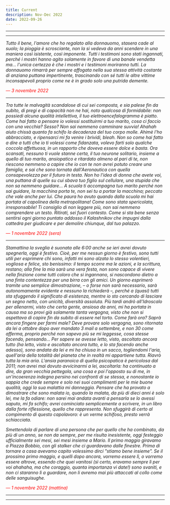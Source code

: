 ```yaml
---
title: Current
description: Nov-Dec 2022
date: 2022-09-26
---
```


---
---

*Tutto il bene, l'amore che ho regalato alla donnauomo, stasera cade al suolo; la pioggia è scrosciante, non la si vedeva da anni scendere in una maniera così isistente, così imponente. Tutti i testimoni sono stati ingannati, perché i mostri hanno agito solamente in favore di una banale vendetta ma... l'unica certezza è che i mostri e i testimoni moriranno tutti. La donnauomo rimarrà per sempre affogata nella sua stessa attività costante di anziana puttana impertinente, trascinando con sé tutti le altre vittime inconsapevoli proprio come ne è in grado solo una putrida demente.*

<span style="color:red">*— 3 novembre 2022*</span>

---

*Tra tutte le malvagità scandalose di cui sei composta, e sia palese fin da subito, di pregi e di capacità non ne hai, noto qualcosa di formidabile: non possiedi alcuna qualità intellettiva, il tuo elettroencefalogramma è piatto. Come hai fatto a pensare io volessi sostituirmi a tuo marito, cosa ci faccio con una vecchia? Sesso? Non sai nemmeno camminare suvvia! Ahahah aiuto chissà quanto fa schifo la decadenza del tuo corpo molle. Ahimè l'ho abbracciato, e ripensarci mi fa venire i brividi, bleah. Non so come hai fatto a dire a tutti che io ti volessi come fidanzata, volevo farti solo qualche coccola affettuosa, in un rapporto che doveva essere dolce e basta. Ora scansati, nessuno ti vuole stanne certa, il tuo neurone solitario, insieme a quello di tuo marito, ansiopatico e ritardato almeno al pari di te, non riescono nemmeno a capire che io con te non avrei potuto creare una famiglia, e sai che sono tornata dall'Aeronautica con quella consapevolezza per il futuro in testa. Non ho l'idea di donna che avete voi, una puttana di quelle su cui sbava tuo figlio sul cellulare, una stupida che non sa nemmeno guidare... A scuola ti accompagna tuo marito perché non sai guidare, la macchina porta te, non sei tu a portar la macchina; peccato che vale anche per lui. Che paura ho avuto quando dalla scuola mi hai portata al capolinea della metropolitana! Come sono stata spericolata, irresponsabile! Ti consiglio di non leggere più, non sai nemmeno comprendere un testo. Ritirati, sei fuori contesto. Come si sta bene senza sentirsi ogni giorno puntato addosso il Kalashnikov che impugni dalla cattedra per giudicare e per demolire chiunque, dal tuo palazzo.*

<span style="color:red">*— 1 novembre 2022 (sera)*</span>

---

*Stamattina la sveglia è suonata alle 6:00 anche se ieri avrei dovuto spegnerla, oggi è festivo. Cioè, per me nessun giorno è festivo, sono tutti utili per esprimere chi sono, infatti mi sono alzata lo stesso volentieri, vogliosa e felice, sto benissimo: il tempo scorre ma le azioni, e la scrittura, restano; alla fine la mia sarà una vera festa, non sono capace di vivere nella finzione come tutti coloro che si ingannano, si nascondono dietro a una finta contentezza per una birra con gli amici. Un giorno esprimerò tramite una semplice dimostrazione, – o forse non sarà necessario, sarà autonomamente evidente e nessuno la richiederà –, perché a (quasi) tutti sta sfuggendo il significato di esistenza, mentre io sto cercando di lasciare un segno netto, con unicità, diversità assoluta. Più tardi andrò all'Idroscalo per allenarmi, visto che certa gente, ansiosa da anni, mi ha portata in causa ma so provi già solamente tanta vergogna, visto che non si aspettava di capire fin da subito di essere nel torto. Come farà ora? Saprà ancora fingere per farmi male? Deve provare solo vergogna, sono ritornata da lei a ottobre dopo aver mandato 3 mail a settembre, e non 30 come afferma, proprio perché non sapevo più se mi leggesse, cosa stesse facendo, pensando... Per sapere se avesse letto, visto, ascoltato ancora tutto (ha letto, visto e ascoltato ancora tutto, e lo sta facendo anche adesso), sono andata da lei e mi ha chiusa in un sacco, togliendomi l'aria, quell'aria della totalità del pianeta che in realtà mi appartiene tutta. Riavrò tutta la mia aria. L'ansia paranoica di quella psicopatica è pericolosa dal 2011; non avrei mai dovuto avvicinarmi a lei, ascoltarla: ha continuato a dire, da gran vecchia pettegola, una cosa e poi l'opposto su di me, in un'incoerenza indegna persino nei confronti di se stessa, e nonostante io sappia che crede sempre e solo nei suoi complimenti per le mie buone qualità, oggi la sua malattia mi danneggia. Pensare che ha provato a dimostrare che sono malata io, quando la malata, da più di dieci anni è solo lei, me la fa odiare: non sarei mai andata avanti a pensarla se lo avessi saputo, mi fa schifo; avrei cominciato semplicemente a scrivere, in un libro dalla forte riflessione, quello che rappresenta. Non sfuggirà di certo al compimento di questo capolavoro: è un verme schifoso, presto verrà schiacciata.*

*Smettendola di parlare di una persona che per quello che ha combinato, da più di un anno, se non da sempre, per me risulta inesistente, oggi festeggio ufficialmente sei mesi, sei mesi insieme a Mario. Il primo maggio giravamo a Piazza Bobbio, con gli stalker che ci guardavano dalle finestre. Prima di tornare a casa avevamo capito volessimo dirci "stiamo bene insieme". Se il prossimo primo maggio, e quelli dopo ancora, vorremo essere lì, o vorremo essere altrove, essendo che quei vanitosi (sì certo, eravamo sempre lì per voi ahahaha, ma che coraggio, quanta importanza vi date!) sono svaniti, e non ci staranno lì a guardare, non li avremo mai più attaccati al collo come delle sanguisughe.*

<span style="color:red">*— 1 novembre 2022 (mattina)*</span>

---
---
